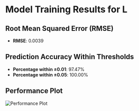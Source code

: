 # Model Training Results for L

## Root Mean Squared Error (RMSE)
- **RMSE**: 0.0039

## Prediction Accuracy Within Thresholds
- **Percentage within ±0.01**: 97.47%
- **Percentage within ±0.05**: 100.00%

## Performance Plot
![Performance Plot](../imgs/L.png)
